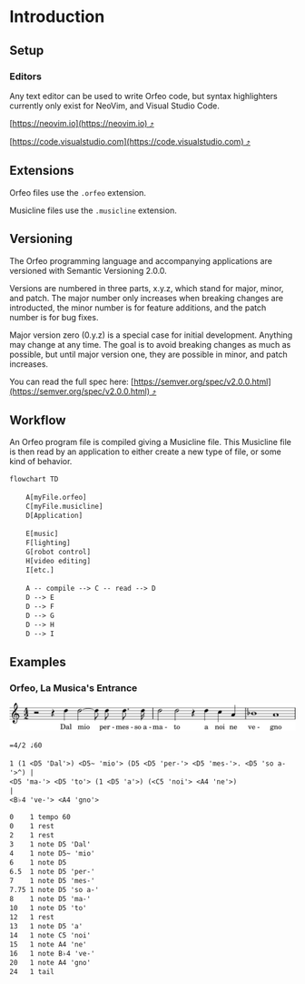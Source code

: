 # Introduction

## Setup

### Editors

Any text editor can be used to write Orfeo code, but syntax
highlighters currently only exist for NeoVim, and Visual Studio Code.

[https://neovim.io](https://neovim.io) ⤴

[https://code.visualstudio.com](https://code.visualstudio.com) ⤴

## Extensions

Orfeo files use the ```.orfeo``` extension.

Musicline files use the ```.musicline``` extension.

## Versioning

The Orfeo programming language and accompanying applications are
versioned with Semantic Versioning 2.0.0.

Versions are numbered in three parts, x.y.z, which stand for
major, minor, and patch. The major number only increases
when breaking changes are introducted, the minor number is
for feature additions, and the patch number is for bug fixes.

Major version zero (0.y.z) is a special case for initial development.
Anything may change at any time. The goal is to avoid breaking changes
as much as possible, but until major version one, they are possible
in minor, and patch increases.

You can read the full spec here:
[https://semver.org/spec/v2.0.0.html](https://semver.org/spec/v2.0.0.html) ⤴

## Workflow

An Orfeo program file is compiled giving a Musicline file. This
Musicline file is then read by an application to either create a new
type of file, or some kind of behavior.

```mermaid
flowchart TD

    A[myFile.orfeo]
    C[myFile.musicline]
    D[Application]

    E[music]
    F[lighting]
    G[robot control]
    H[video editing]
    I[etc.]

    A -- compile --> C -- read --> D
    D --> E
    D --> F
    D --> G
    D --> H
    D --> I
```

## Examples

### Orfeo, La Musica's Entrance

![Orfeo - La Musica's Entrance](/assets/graphics/score/Orfeo-La-Musica-Entrance.svg)

```orfeo
=4/2 ♩60

1 (1 <D5 'Dal'>) <D5~ 'mio'> (D5 <D5 'per-'> <D5 'mes-'>. <D5 'so a-'>^) |
<D5 'ma-'> <D5 'to'> (1 <D5 'a'>) (<C5 'noi'> <A4 'ne'>)                 |
<B♭4 've-'> <A4 'gno'>
```

```musicline
0    1 tempo 60
0    1 rest
2    1 rest
3    1 note D5 'Dal'
4    1 note D5~ 'mio'
6    1 note D5
6.5  1 note D5 'per-'
7    1 note D5 'mes-'
7.75 1 note D5 'so a-'
8    1 note D5 'ma-'
10   1 note D5 'to'
12   1 rest
13   1 note D5 'a'
14   1 note C5 'noi'
15   1 note A4 'ne'
16   1 note B♭4 've-'
20   1 note A4 'gno'
24   1 tail
```
